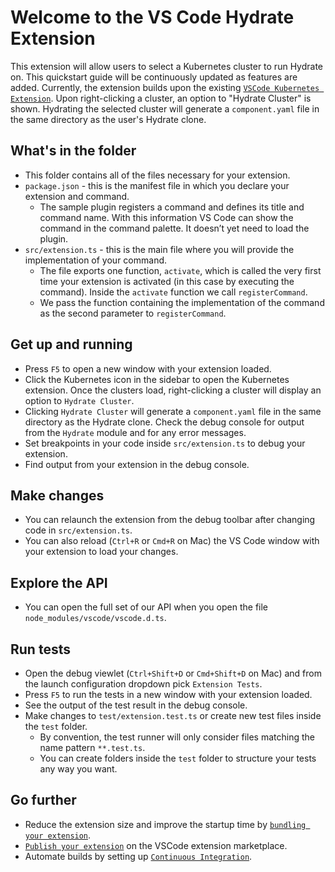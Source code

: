 # Welcome to the VS Code Hydrate Extension

This extension will allow users to select a Kubernetes cluster to run Hydrate
on. This quickstart guide will be continuously updated as features are added.
Currently, the extension builds upon the existing
[`VSCode Kubernetes Extension`](HTTPS://github.com/Azure/vscode-kubernetes-tools).
Upon right-clicking a cluster, an option to "Hydrate Cluster" is shown.
Hydrating the selected cluster will generate a `component.yaml` file in the same
directory as the user's Hydrate clone.

## What's in the folder

-   This folder contains all of the files necessary for your extension.
-   `package.json` - this is the manifest file in which you declare your
    extension and command.
    -   The sample plugin registers a command and defines its title and command
        name. With this information VS Code can show the command in the command
        palette. It doesn’t yet need to load the plugin.
-   `src/extension.ts` - this is the main file where you will provide the
    implementation of your command.
    -   The file exports one function, `activate`, which is called the very
        first time your extension is activated (in this case by executing the
        command). Inside the `activate` function we call `registerCommand`.
    -   We pass the function containing the implementation of the command as the
        second parameter to `registerCommand`.

## Get up and running

-   Press `F5` to open a new window with your extension loaded.
-   Click the Kubernetes icon in the sidebar to open the Kubernetes extension.
    Once the clusters load, right-clicking a cluster will display an option to
    `Hydrate Cluster`.
-   Clicking `Hydrate Cluster` will generate a `component.yaml` file in the same
    directory as the Hydrate clone. Check the debug console for output from the
    `Hydrate` module and for any error messages.
-   Set breakpoints in your code inside `src/extension.ts` to debug your
    extension.
-   Find output from your extension in the debug console.

## Make changes

-   You can relaunch the extension from the debug toolbar after changing code in
    `src/extension.ts`.
-   You can also reload (`Ctrl+R` or `Cmd+R` on Mac) the VS Code window with
    your extension to load your changes.

## Explore the API

-   You can open the full set of our API when you open the file
    `node_modules/vscode/vscode.d.ts`.

## Run tests

-   Open the debug viewlet (`Ctrl+Shift+D` or `Cmd+Shift+D` on Mac) and from the
    launch configuration dropdown pick `Extension Tests`.
-   Press `F5` to run the tests in a new window with your extension loaded.
-   See the output of the test result in the debug console.
-   Make changes to `test/extension.test.ts` or create new test files inside the
    `test` folder.
    -   By convention, the test runner will only consider files matching the
        name pattern `**.test.ts`.
    -   You can create folders inside the `test` folder to structure your tests
        any way you want.

## Go further

-   Reduce the extension size and improve the startup time by
    [`bundling your extension`](HTTPS://code.visualstudio.com/api/working-with-extensions/testing-extension).
-   [`Publish your extension`](HTTPS://code.visualstudio.com/api/working-with-extensions/publishing-extension)
    on the VSCode extension marketplace.
-   Automate builds by setting up
    [`Continuous Integration`](HTTPS://code.visualstudio.com/api/working-with-extensions/continuous-integration).
